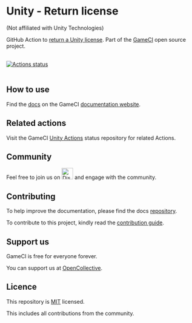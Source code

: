 # Unity - Return license

(Not affiliated with Unity Technologies)

GitHub Action to [return a Unity license](https://github.com/marketplace/actions/unity-return-license).
Part of the <a href="https://game.ci">GameCI</a> open source project.
<br />
<br />

[![Actions status](https://github.com/game-ci/unity-return-license/workflows/Actions%20%F0%9F%98%8E/badge.svg?event=push&branch=main)](https://github.com/game-ci/unity-return-license/actions?query=branch%3Amain+event%3Apush+workflow%3A"Actions%20%F0%9F%98%8E")
<br />
<br />

## How to use

Find the
[docs](https://game.ci/docs/github/returning-a-license)
on the GameCI
[documentation website](https://game.ci/docs).

## Related actions

Visit the
GameCI <a href="https://github.com/game-ci/unity-actions">Unity Actions</a>
status repository for related Actions.

## Community

Feel free to join us on
<a href="http://game.ci/discord"><img height="30" src="media/Discord-Logo.svg" alt="Discord" /></a>
and engage with the community.

## Contributing

To help improve the documentation, please find the docs [repository](https://github.com/game-ci/documentation).

To contribute to this project, kindly read the [contribution guide](./CONTRIBUTING.md).

## Support us

GameCI is free for everyone forever.

You can support us at [OpenCollective](https://opencollective.com/game-ci).

## Licence

This repository is [MIT](./LICENSE) licensed.

This includes all contributions from the community.
